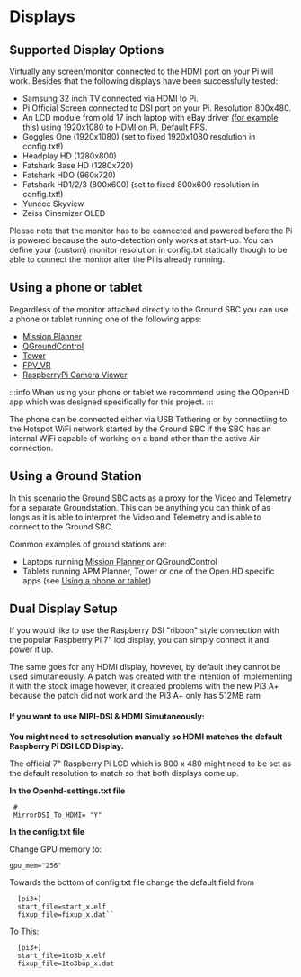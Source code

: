 # Displays

## Supported Display Options

Virtually any screen/monitor connected to the HDMI port on your Pi will work. Besides that the following displays have been successfully tested:

* Samsung 32 inch TV connected via HDMI to Pi.
* Pi Official Screen connected to DSI port on your Pi. Resolution 800x480.
* An LCD module from old 17 inch laptop with eBay driver [(for example this)](http://www.ebay.com/itm/HDMI-VGA-2AV-Lcd-controller-Board-VS-TY2662-V1-for-LCD-panel-Only-driver-board-/181596796562?hash=item2a48033692:g:TGEAAOSwQJhUdwFZ) using 1920x1080 to HDMI on Pi. Default FPS.
* Goggles One (1920x1080) (set to fixed 1920x1080 resolution in config.txt!)
* Headplay HD (1280x800)
* Fatshark Base HD (1280x720)
* Fatshark HDO (960x720)
* Fatshark HD1/2/3 (800x600) (set to fixed 800x600 resolution in config.txt!)
* Yuneec Skyview
* Zeiss Cinemizer OLED

Please note that the monitor has to be connected and powered before the Pi is powered because the auto-detection only works at start-up. You can define your (custom) monitor resolution in config.txt statically though to be able to connect the monitor after the Pi is already running.

## Using a phone or tablet

Regardless of the monitor attached directly to the Ground SBC you can use a phone or tablet running one of the following apps:

* [Mission Planner](../ground-station-software/mission-planner.md)
* [QGroundControl](../ground-station-software/qgroundcontrol.md)
* [Tower](../ground-station-software/tower.md)
* [FPV\_VR](../ground-station-software/fpv_vr.md)
* [RaspberryPi Camera Viewer](../ground-station-software/raspberrypi-camera-viewer.md)

:::info
When using your phone or tablet we recommend using the QOpenHD app which was designed specifically for this project.
:::

The phone can be connected either via USB Tethering or by connectiing to the Hotspot WiFi network started by the Ground SBC if the SBC has an internal WiFi capable of working on a band other than the active Air connection.

## Using a Ground Station

In this scenario the Ground SBC acts as a proxy for the Video and Telemetry for a separate Groundstation. This can be anything you can think of as longs as it is able to interpret the Video and Telemetry and is able to connect to the Ground SBC.

Common examples of ground stations are:

* Laptops running [Mission Planner](../ground-station-software/mission-planner.md) or QGroundControl
* Tablets running APM Planner, Tower or one of the Open.HD specific apps (see [Using a phone or tablet](displays.md#using-a-phone-or-tablet))

## Dual Display Setup

If you would like to use the Raspberry DSI "ribbon" style connection with the popular Raspberry Pi 7" lcd display, you can simply connect it and power it up.

The same goes for any HDMI display, however, by default they cannot be used simutaneously. A patch was created with the intention of implementing it with the stock image however, it created problems with the new Pi3 A+ because the patch did not work and the Pi3 A+ only has 512MB ram

#### If you want to use MIPI-DSI & HDMI Simutaneously:

**You might need to set resolution manually so HDMI matches the default Raspberry Pi DSI LCD Display.**

The official 7" Raspberry Pi LCD which is 800 x 480 might need to be set as the default resolution to match so that both displays come up.

**In the Openhd-settings.txt file**

```text
 #
 MirrorDSI_To_HDMI= "Y"
```

**In the config.txt file**

Change GPU memory to:

```text
gpu_mem="256"
```

Towards the bottom of config.txt file change the default field from

```text
  [pi3+]
  start_file=start_x.elf
  fixup_file=fixup_x.dat``
```

To This:

```text
  [pi3+]
  start_file=1to3b_x.elf
  fixup_file=1to3bup_x.dat
```



